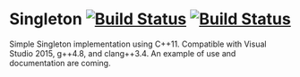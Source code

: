 # Singleton [![Build Status](https://travis-ci.org/herpec-j/Singleton.svg?branch=master)](https://travis-ci.org/herpec-j/Singleton) [![Build Status](https://ci.appveyor.com/api/projects/status/github/herpec-j/Singleton?branch=master&svg=true)](https://ci.appveyor.com/project/herpec-j/singleton)
Simple Singleton implementation using C++11.
Compatible with Visual Studio 2015, g++4.8, and clang++3.4.
An example of use and documentation are coming.
